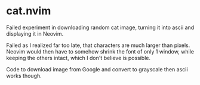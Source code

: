 # cat.nvim
Failed experiment in downloading random cat image, turning it into ascii and displaying it in Neovim.

Failed as I realized far too late, that characters are much larger than pixels.
Neovim would then have to somehow shrink the font of only 1 window, while keeping
the others intact, which I don't believe is possible.

Code to download image from Google and convert to grayscale then ascii works though.
